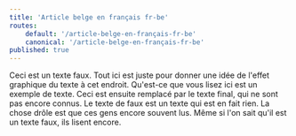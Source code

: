 ```yaml
---
title: 'Article belge en français fr-be'
routes:
    default: '/article-belge-en-français-fr-be'
    canonical: '/article-belge-en-français-fr-be'
published: true
---
```


Ceci est un texte faux. Tout ici est juste pour donner une idée de l'effet graphique du texte à cet endroit. Qu'est-ce que vous lisez ici est un exemple de texte. Ceci est ensuite remplacé par le texte final, qui ne sont pas encore connus. Le texte de faux est un texte qui est en fait rien. La chose drôle est que ces gens encore souvent lus. Même si l'on sait qu'il est un texte faux, ils lisent encore.
